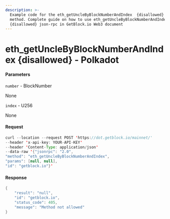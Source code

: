 ```yaml
---
description: >-
  Example code for the eth_getUncleByBlockNumberAndIndex  {disallowed} json-rpc
  method. Сomplete guide on how to use eth_getUncleByBlockNumberAndIndex 
  {disallowed} json-rpc in GetBlock.io Web3 document
---
```


# eth\_getUncleByBlockNumberAndIndex {disallowed} - Polkadot

#### Parameters

`number` - BlockNumber

None

`index` - U256

None

#### Request

```java
curl --location --request POST 'https://dot.getblock.io/mainnet/' 
--header 'x-api-key: YOUR-API-KEY' 
--header 'Content-Type: application/json' 
--data-raw '{"jsonrpc": "2.0",
"method": "eth_getUncleByBlockNumberAndIndex",
"params": [null, null],
"id": "getblock.io"}'
```

#### Response

```java
{
    "result": "null",
    "id": "getblock.io",
    "status_code": 405,
    "message": "Method not allowed"
}
```
